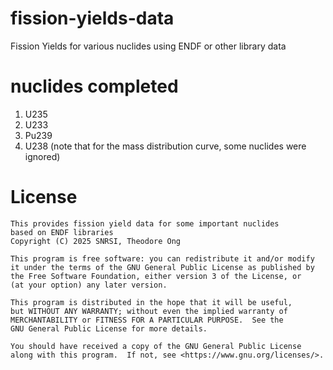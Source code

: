 # fission-yields-data
Fission Yields for various nuclides using ENDF or other library data


# nuclides completed 

1. U235
2. U233 
3. Pu239
4. U238 (note that for the mass distribution curve, some nuclides were ignored)

# License 

```
This provides fission yield data for some important nuclides 
based on ENDF libraries
Copyright (C) 2025 SNRSI, Theodore Ong

This program is free software: you can redistribute it and/or modify
it under the terms of the GNU General Public License as published by
the Free Software Foundation, either version 3 of the License, or
(at your option) any later version.

This program is distributed in the hope that it will be useful,
but WITHOUT ANY WARRANTY; without even the implied warranty of
MERCHANTABILITY or FITNESS FOR A PARTICULAR PURPOSE.  See the
GNU General Public License for more details.

You should have received a copy of the GNU General Public License
along with this program.  If not, see <https://www.gnu.org/licenses/>.

```
